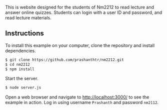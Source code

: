 This is website designed for the students of Nm2212 to read lecture and
answer online quizzes. Students can login with a user ID and password,
and read lecture materials.

## Instructions

To install this example on your computer, clone the repository and
install dependencies.

```bash
$ git clone https://github.com/prashanthtr/nm2212.git
$ cd nm2212
$ npm install
```

Start the server.

```bash
$ node server.js
```

Open a web browser and navigate to [http://localhost:3000/](http://127.0.0.1:3000/)
to see the example in action.  Log in using username `Prashanth` and password `nm2112`.
